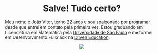 <h1 align="center">Salve! Tudo certo?</h1>

Meu nome é João Vitor, tenho 22 anos e sou apaixonado por programar desde que entrei em contato pela primeira vez. Estou graduando em Licenciatura em Matemática pela [Universidade de São Paulo](https://usp.br) e me formei em Desenvolvimento FullStack na [Driven Education](https://driven.gupy.io/).

<p align="center">
  <img src="https://github-readme-stats.vercel.app/api/top-langs/?username=anuraghazra&langs_count=4&hide=css,html,astro,makefile,glsl,shell">
</p>

